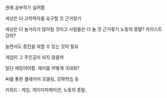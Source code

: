 원래 공부하기 싫어함

세상은 더 고학력자를 요구할 것 근거찾기

세상은 더 놀거리가 많아질 것이고 사람들은 더 놀 것 근거찾기 노동의 종말? 카이스트 강의?

놀면서도 증진을 꾀할 수 있는 것이 필요

게임이 그 주인공이 되지 않을까

일단 재밌어야함. 재미를 어떻게 극대화?

AI를 통한 플레이어 모델링, 강화학습 등



키워드 : 게임, 게이미피케이션, 노동의 종말, 
